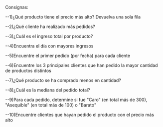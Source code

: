 Consignas:

--1)¿Qué producto tiene el precio más alto? Devuelva una sola fila

--2)¿Qué cliente ha realizado más pedidos?

--3)¿Cuál es el ingreso total por producto?

--4)Encuentra el día con mayores ingresos

--5)Encuentre el primer pedido (por fecha) para cada cliente

--6)Encuentre los 3 principales clientes que han pedido la mayor cantidad de productos distintos

--7)¿Qué producto se ha comprado menos en cantidad?

--8)¿Cuál es la mediana del pedido total?

--9)Para cada pedido, determine si fue "Caro" (en total más de 300), "Asequible" (en total más de 100) o "Barato"

--10)Encuentre clientes que hayan pedido el producto con el precio más alto
